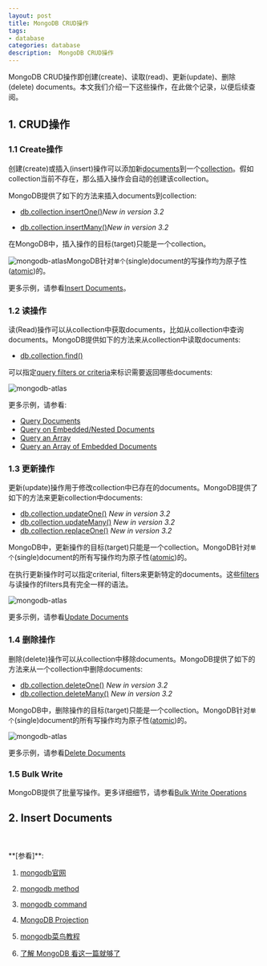 ```yaml
---
layout: post
title: MongoDB CRUD操作
tags:
- database
categories: database
description:  MongoDB CRUD操作
---
```



MongoDB CRUD操作即创建(create)、读取(read)、更新(update)、删除(delete) documents。本文我们介绍一下这些操作，在此做个记录，以便后续查阅。


<!-- more -->

## 1. CRUD操作

### 1.1 Create操作
创建(create)或插入(insert)操作可以添加新[documents](https://docs.mongodb.com/manual/core/document/#std-label-bson-document-format)到一个[collection](https://docs.mongodb.com/manual/core/databases-and-collections/#std-label-collections)。假如collection当前不存在，那么插入操作会自动的创建该collection。

MongoDB提供了如下的方法来插入documents到collection:

* [db.collection.insertOne()](https://docs.mongodb.com/manual/reference/method/db.collection.insertOne/#mongodb-method-db.collection.insertOne)*New in version 3.2*

* [db.collection.insertMany()](https://docs.mongodb.com/manual/reference/method/db.collection.insertMany/#mongodb-method-db.collection.insertMany)*New in version 3.2*

在MongoDB中，插入操作的目标(target)只能是一个collection。

![mongodb-atlas](https://ivanzz1001.github.io/records/assets/img/db/mongodb/crud-annotated-mongodb-insertOne.bakedsvg.svg)MongoDB针对```单个```(single)document的写操作均为原子性([atomic](https://docs.mongodb.com/manual/core/write-operations-atomicity/))的。

更多示例，请参看[Insert Documents](https://docs.mongodb.com/manual/tutorial/insert-documents/)。

### 1.2 读操作
读(Read)操作可以从collection中获取documents，比如从collection中查询documents。MongoDB提供如下的方法来从collection中读取documents:

* [db.collection.find()](https://docs.mongodb.com/manual/reference/method/db.collection.find/#mongodb-method-db.collection.find)

可以指定[query filters or criteria](https://docs.mongodb.com/manual/tutorial/query-documents/#std-label-read-operations-query-argument)来标识需要返回哪些documents:

![mongodb-atlas](https://ivanzz1001.github.io/records/assets/img/db/mongodb/crud-annotated-mongodb-find.bakedsvg.svg)


更多示例，请参看:

* [Query Documents](https://docs.mongodb.com/manual/tutorial/query-documents/)
* [Query on Embedded/Nested Documents](https://docs.mongodb.com/manual/tutorial/query-embedded-documents/)
* [Query an Array](https://docs.mongodb.com/manual/tutorial/query-arrays/)
* [Query an Array of Embedded Documents](https://docs.mongodb.com/manual/tutorial/query-array-of-documents/)

### 1.3 更新操作
更新(update)操作用于修改collection中已存在的documents。MongoDB提供了如下的方法来更新collection中documents:

* [db.collection.updateOne()](https://docs.mongodb.com/manual/reference/method/db.collection.updateOne/#mongodb-method-db.collection.updateOne) *New in version 3.2*
* [db.collection.updateMany()](https://docs.mongodb.com/manual/reference/method/db.collection.updateMany/#mongodb-method-db.collection.updateMany) *New in version 3.2*
* [db.collection.replaceOne()](https://docs.mongodb.com/manual/reference/method/db.collection.replaceOne/#mongodb-method-db.collection.replaceOne) *New in version 3.2*

MongoDB中，更新操作的目标(target)只能是一个collection。MongoDB针对```单个```(single)document的所有写操作均为原子性([atomic](https://docs.mongodb.com/manual/core/write-operations-atomicity/))的。

在执行更新操作时可以指定criterial, filters来更新特定的documents。这些[filters](https://docs.mongodb.com/manual/core/document/#std-label-document-query-filter)与读操作的filters具有完全一样的语法。

![mongodb-atlas](https://ivanzz1001.github.io/records/assets/img/db/mongodb/crud-annotated-mongodb-updateMany.bakedsvg.svg)

更多示例，请参看[Update Documents](https://docs.mongodb.com/manual/tutorial/update-documents/)

### 1.4 删除操作
删除(delete)操作可以从collection中移除documents。MongoDB提供了如下的方法来从一个collection中删除documents:

* [db.collection.deleteOne()](https://docs.mongodb.com/manual/reference/method/db.collection.deleteOne/#mongodb-method-db.collection.deleteOne) *New in version 3.2*
* [db.collection.deleteMany()](https://docs.mongodb.com/manual/reference/method/db.collection.deleteMany/#mongodb-method-db.collection.deleteMany) *New in version 3.2*

MongoDB中，删除操作的目标(target)只能是一个collection。MongoDB针对```单个```(single)document的所有写操作均为原子性([atomic](https://docs.mongodb.com/manual/core/write-operations-atomicity/))的。

![mongodb-atlas](https://ivanzz1001.github.io/records/assets/img/db/mongodb/crud-annotated-mongodb-deleteMany.bakedsvg.svg)


更多示例，请参看[Delete Documents](https://docs.mongodb.com/manual/tutorial/remove-documents/)

### 1.5 Bulk Write
MongoDB提供了批量写操作。更多详细细节，请参看[Bulk Write Operations](https://docs.mongodb.com/manual/core/bulk-write-operations/)

## 2. Insert Documents








<br />
<br />
**[参看]**:

1. [mongodb官网](https://www.mongodb.com/)

2. [mongodb method](https://docs.mongodb.com/manual/reference/method/)

3. [mongodb command](https://docs.mongodb.com/manual/reference/command/find/)

4. [MongoDB Projection](https://blog.csdn.net/weixin_43031412/article/details/97632341)

5. [mongodb菜鸟教程](https://www.runoob.com/mongodb/mongodb-query.html)

6. [了解 MongoDB 看这一篇就够了](http://blog.itpub.net/31556440/viewspace-2672431/)


<br />
<br />
<br />

